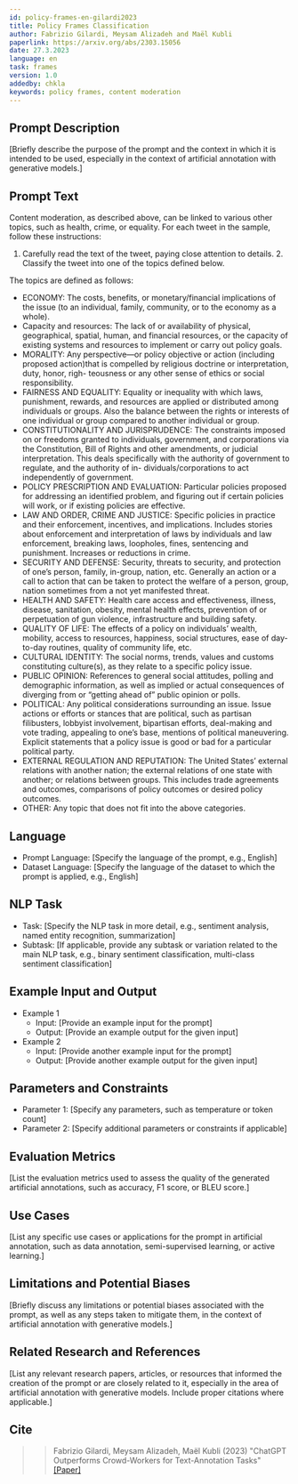 ```yaml
---
id: policy-frames-en-gilardi2023
title: Policy Frames Classification
author: Fabrizio Gilardi, Meysam Alizadeh and Maël Kubli
paperlink: https://arxiv.org/abs/2303.15056 
date: 27.3.2023
language: en
task: frames
version: 1.0
addedby: chkla
keywords: policy frames, content moderation
---
```


## Prompt Description

[Briefly describe the purpose of the prompt and the context in which it is intended to be used, especially in the context of artificial annotation with generative models.]

## Prompt Text

Content moderation, as described above, can be linked to various other topics, such as health, crime, or equality.
For each tweet in the sample, follow these instructions:
1. Carefully read the text of the tweet, paying close attention to details. 2. Classify the tweet into one of the topics defined below.

The topics are defined as follows:
* ECONOMY: The costs, benefits, or monetary/financial implications of the issue (to an individual, family, community, or to the economy as a whole).
* Capacity and resources: The lack of or availability of physical, geographical, spatial, human, and financial resources, or the capacity of existing systems and resources to implement or carry out policy goals.
* MORALITY: Any perspective—or policy objective or action (including proposed action)that is compelled by religious doctrine or interpretation, duty, honor, righ- teousness or any other sense of ethics or social responsibility.
* FAIRNESS AND EQUALITY: Equality or inequality with which laws, punishment, rewards, and resources are applied or distributed among individuals or groups. Also the balance between the rights or interests of one individual or group compared to another individual or group.
* CONSTITUTIONALITY AND JURISPRUDENCE: The constraints imposed on or freedoms granted to individuals, government, and corporations via the Constitution, Bill of Rights and other amendments, or judicial interpretation. This deals specifically with the authority of government to regulate, and the authority of in- dividuals/corporations to act independently of government.
* POLICY PRESCRIPTION AND EVALUATION: Particular policies proposed for addressing an identified problem, and figuring out if certain policies will work, or if existing policies are effective.
* LAW AND ORDER, CRIME AND JUSTICE: Specific policies in practice and their enforcement, incentives, and implications. Includes stories about enforcement and interpretation of laws by individuals and law enforcement, breaking laws, loopholes, fines, sentencing and punishment. Increases or reductions in crime.
* SECURITY AND DEFENSE: Security, threats to security, and protection of one’s person, family, in-group, nation, etc. Generally an action or a call to action that can be taken to protect the welfare of a person, group, nation sometimes from a not yet manifested threat.
* HEALTH AND SAFETY: Health care access and effectiveness, illness, disease, sanitation, obesity, mental health effects, prevention of or perpetuation of gun violence, infrastructure and building safety.
* QUALITY OF LIFE: The effects of a policy on individuals’ wealth, mobility, access to resources, happiness, social structures, ease of day-to-day routines, quality of community life, etc.
* CULTURAL IDENTITY: The social norms, trends, values and customs constituting culture(s), as they relate to a specific policy issue.
* PUBLIC OPINION: References to general social attitudes, polling and demographic information, as well as implied or actual consequences of diverging from or “getting ahead of” public opinion or polls.
* POLITICAL: Any political considerations surrounding an issue. Issue actions or efforts or stances that are political, such as partisan filibusters, lobbyist involvement, bipartisan efforts, deal-making and vote trading, appealing to one’s base, mentions of political maneuvering. Explicit statements that a policy issue is good or bad for a particular political party.
* EXTERNAL REGULATION AND REPUTATION: The United States’ external relations with another nation; the external relations of one state with another; or relations between groups. This includes trade agreements and outcomes, comparisons of policy outcomes or desired policy outcomes.
* OTHER: Any topic that does not fit into the above categories.

## Language

- Prompt Language: [Specify the language of the prompt, e.g., English]
- Dataset Language: [Specify the language of the dataset to which the prompt is applied, e.g., English]

## NLP Task

- Task: [Specify the NLP task in more detail, e.g., sentiment analysis, named entity recognition, summarization]
- Subtask: [If applicable, provide any subtask or variation related to the main NLP task, e.g., binary sentiment classification, multi-class sentiment classification]

## Example Input and Output

- Example 1
  - Input: [Provide an example input for the prompt]
  - Output: [Provide an example output for the given input]
- Example 2
  - Input: [Provide another example input for the prompt]
  - Output: [Provide another example output for the given input]

## Parameters and Constraints

- Parameter 1: [Specify any parameters, such as temperature or token count]
- Parameter 2: [Specify additional parameters or constraints if applicable]

## Evaluation Metrics

[List the evaluation metrics used to assess the quality of the generated artificial annotations, such as accuracy, F1 score, or BLEU score.]

## Use Cases

[List any specific use cases or applications for the prompt in artificial annotation, such as data annotation, semi-supervised learning, or active learning.]

## Limitations and Potential Biases

[Briefly discuss any limitations or potential biases associated with the prompt, as well as any steps taken to mitigate them, in the context of artificial annotation with generative models.]

## Related Research and References

[List any relevant research papers, articles, or resources that informed the creation of the prompt or are closely related to it, especially in the area of artificial annotation with generative models. Include proper citations where applicable.]

## Cite

>> Fabrizio Gilardi, Meysam Alizadeh, Maël Kubli (2023) "ChatGPT Outperforms Crowd-Workers for Text-Annotation Tasks" [[Paper]](https://arxiv.org/abs/2303.15056)
